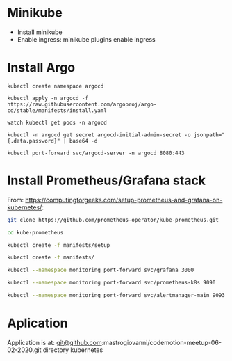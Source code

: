 # Minikube

- Install minikube
- Enable ingress: minikube plugins enable ingress
# Install Argo

```
kubectl create namespace argocd

kubectl apply -n argocd -f https://raw.githubusercontent.com/argoproj/argo-cd/stable/manifests/install.yaml

watch kubectl get pods -n argocd

kubectl -n argocd get secret argocd-initial-admin-secret -o jsonpath="{.data.password}" | base64 -d

kubectl port-forward svc/argocd-server -n argocd 8080:443
```

# Install Prometheus/Grafana stack

From: https://computingforgeeks.com/setup-prometheus-and-grafana-on-kubernetes/:

```bash
git clone https://github.com/prometheus-operator/kube-prometheus.git

cd kube-prometheus

kubectl create -f manifests/setup

kubectl create -f manifests/

kubectl --namespace monitoring port-forward svc/grafana 3000

kubectl --namespace monitoring port-forward svc/prometheus-k8s 9090

kubectl --namespace monitoring port-forward svc/alertmanager-main 9093

```

# Aplication

Application is at: git@github.com:mastrogiovanni/codemotion-meetup-06-02-2020.git directory kubernetes